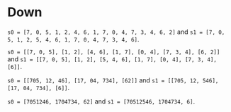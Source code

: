 # Down

`s0 = [7, 0, 5, 1, 2, 4, 6, 1, 7, 0, 4, 7, 3, 4, 6, 2]` and
`s1 = [7, 0, 5, 1, 2, 5, 4, 6, 1, 7, 0, 4, 7, 3, 4, 6]`.

`s0 = [[7, 0, 5], [1, 2], [4, 6], [1, 7], [0, 4], [7, 3, 4], [6, 2]]` and
`s1 = [[7, 0, 5], [1, 2], [5, 4, 6], [1, 7], [0, 4], [7, 3, 4], [6]]`.

`s0 = [[705, 12, 46], [17, 04, 734], [62]]` and
`s1 = [[705, 12, 546], [17, 04, 734], [6]]`.

`s0 = [7051246, 1704734, 62]` and
`s1 = [70512546, 1704734, 6]`.
